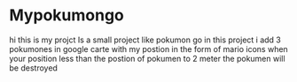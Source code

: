 # Mypokumongo
hi
this is my projct Is a small project like pokumon go 
in this project i add 3 pokumones in google carte with my postion in the form of mario icons 
when your position less than the postion of pokumen to 2 meter
 the pokumen will be destroyed 
